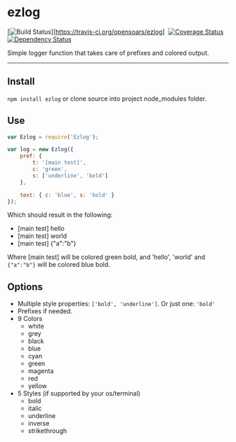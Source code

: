 ezlog
=====

[![Build Status](http://img.shields.io/travis/opensoars/ezlog.svg?style=flat)][https://travis-ci.org/opensoars/ezlog]&nbsp;
[![Coverage Status](http://img.shields.io/coveralls/opensoars/ezlog.svg?style=flat)][coveralls]&nbsp;
[![Dependency Status](http://img.shields.io/gemnasium/opensoars/ezlog.svg?style=flat)][gemnasium]&nbsp;

[travis]: (https://travis-ci.org/opensoars/ezlog)
[coveralls]: (https://coveralls.io/r/opensoars/ezlog?branch=master)
[gemnasium]: (https://gemnasium.com/opensoars/ezlog)




Simple logger function that takes care of prefixes and colored output.

---

## Install
`npm install ezlog` or clone source into project node_modules folder.

## Use
```js
var Ezlog = require('Ezlog');

var log = new Ezlog({
	pref: {
		t: '[main test]',
		c: 'green',
		s: ['underline', 'bold']
	},

	text: { c: 'blue', s: 'bold' }
});

```
Which should result in the following:

* [main test] hello
* [main test] world
* [main test] {"a":"b"}

Where [main test] will be colored green bold, and 'hello', 'world' and `{"a":"b"}` will be colored blue bold.

## Options
* Multiple style properties: `['bold', 'underline']`. Or just one: `'bold'`
* Prefixes if needed.
* 9 Colors
	* white
	* grey
	* black
	* blue
	* cyan
	* green
	* magenta
	* red
	* yellow
* 5 Styles (if supported by your os/terminal)
	* bold
	* italic
	* underline
	* inverse
	* strikethrough
